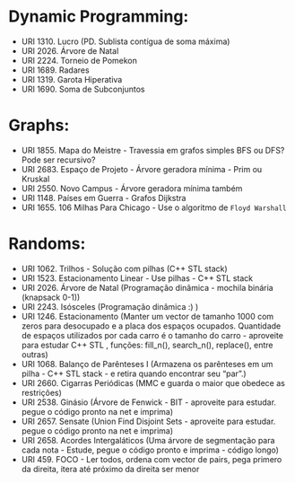 # Dynamic Programming:
  - URI 1310. Lucro (PD. Sublista contígua de soma máxima)
  - URI 2026. Árvore de Natal
  - URI 2224. Torneio de Pomekon
  - URI 1689. Radares
  - URI 1319. Garota Hiperativa
  - URI 1690. Soma de Subconjuntos
# Graphs:
  - URI 1855. Mapa do Meistre - Travessia em grafos simples BFS ou DFS? Pode ser recursivo?
  - URI 2683. Espaço de Projeto - Árvore geradora mínima - Prim ou Kruskal
  - URI 2550. Novo Campus - Árvore geradora mínima também
  - URI 1148. Países em Guerra - Grafos Dijkstra
  - URI 1655. 106 Milhas Para Chicago - Use o algoritmo de  `Floyd Warshall`

# Randoms:
  - URI 1062. Trilhos - Solução com pilhas (C++ STL stack)
  - URI 1523. Estacionamento Linear - Use pilhas - C++ STL stack
  - URI 2026. Árvore de Natal (Programação dinâmica - mochila binária (knapsack 0-1))
  - URI 2243. Isósceles (Programação dinâmica :) )
  - URI 1246. Estacionamento (Manter um vector de tamanho 1000 com zeros para desocupado e a placa dos espaços ocupados. Quantidade de espaços utilizados por cada carro é o tamanho do carro - aproveite para estudar C++ STL <algorithm>, funções: fill_n(), search_n(), replace(), entre outras)
  - URI 1068. Balanço de Parênteses I (Armazena os parênteses em um pilha - C++ STL stack - e retira quando encontrar seu “par”.)
  - URI 2660. Cigarras Periódicas (MMC e guarda o maior que obedece as restrições)
  - URI 2538. Ginásio (Árvore de Fenwick - BIT - aproveite para estudar. pegue o código pronto na net e imprima)
  - URI 2657. Sensate (Union Find Disjoint Sets - aproveite para estudar. pegue o código pronto na net e imprima)
  - URI 2658. Acordes Intergaláticos (Uma árvore de segmentação para cada nota - Estude, pegue o código pronto e imprima - código longo)
  - URI 459. FOCO - Ler todos, ordena com vector de pairs, pega primero da direita, itera até próximo da direita ser menor







